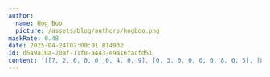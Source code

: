 ```yaml
---
author:
  name: Hog Boo
  picture: /assets/blog/authors/hogboo.png
maskRate: 0.48
date: 2025-04-24T02:00:01.814932
id: d549a10a-20af-11f0-a443-e9a16facfd51
content: '[[7, 2, 0, 0, 0, 0, 4, 0, 9], [0, 3, 0, 0, 0, 0, 8, 0, 5], [8, 9, 0, 2, 4, 0, 0, 0, 3], [0, 0, 3, 0, 0, 2, 0, 4, 8], [0, 0, 2, 3, 8, 0, 1, 9, 6], [9, 4, 8, 0, 1, 0, 0, 0, 7], [2, 6, 9, 0, 5, 1, 3, 0, 4], [0, 0, 7, 0, 0, 9, 6, 0, 0], [1, 8, 0, 0, 0, 3, 9, 5, 2]]'
---
```

